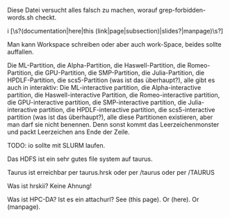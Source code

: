 Diese Datei versucht alles falsch zu machen, worauf grep-forbidden-words.sh checkt.

i	\[\s\?\(documentation\|here\|this \(link\|page\|subsection\)\|slides\?\|manpage\)\s\?\]


Man kann Workspace schreiben oder aber auch
work-Space, beides sollte auffallen.

Die ML-Partition,
die Alpha-Partition,
die Haswell-Partition,
die Romeo-Partition,
die GPU-Partition,
die SMP-Partition,
die Julia-Partition,
die HPDLF-Partition,
die scs5-Partition (was ist das überhaupt?),
alle gibt es auch in interaktiv:
Die ML-interactive partition,
die Alpha-interactive partition,
die Haswell-interactive Partition,
die Romeo-interactive partition,
die GPU-interactive partition,
die SMP-interactive partition,
die Julia-interactive partition,
die HPDLF-interactive partition,
die scs5-interactive partition (was ist das überhaupt?),
alle diese Partitionen existieren, aber man darf sie nicht benennen.
Denn sonst kommt das Leerzeichenmonster und packt Leerzeichen ans Ende der Zeile.                   

TODO: io sollte mit SLURM laufen.

Das HDFS ist ein sehr gutes
file system auf taurus.

Taurus ist erreichbar per
taurus.hrsk oder per
/taurus oder per
/TAURUS

Was ist hrskii? Keine Ahnung!

Was ist HPC-DA? Ist es ein attachurl? See (this page).
Or (here).
Or (manpage).
